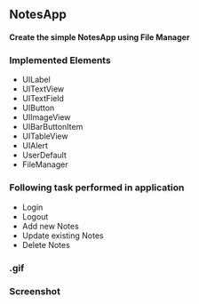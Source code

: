 ## NotesApp
#### Create the simple NotesApp using File Manager
### Implemented Elements
* UILabel
* UITextView
* UITextField
* UIButton
* UIImageView
* UIBarButtonItem
* UITableView
* UIAlert
* UserDefault
* FileManager
### Following task performed in application
* Login
* Logout
* Add new Notes
* Update existing Notes
* Delete Notes
### .gif

### Screenshot
